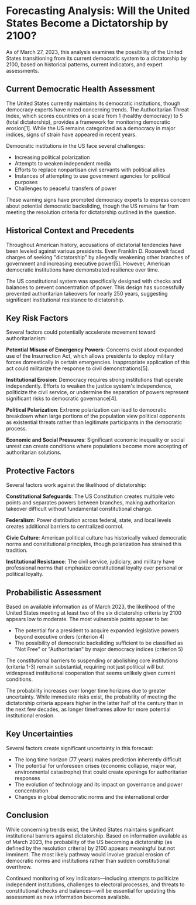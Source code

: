 # Forecasting Analysis: Will the United States Become a Dictatorship by 2100?

As of March 27, 2023, this analysis examines the possibility of the United States transitioning from its current democratic system to a dictatorship by 2100, based on historical patterns, current indicators, and expert assessments.

## Current Democratic Health Assessment

The United States currently maintains its democratic institutions, though democracy experts have noted concerning trends. The Authoritarian Threat Index, which scores countries on a scale from 1 (healthy democracy) to 5 (total dictatorship), provides a framework for monitoring democratic erosion[1]. While the US remains categorized as a democracy in major indices, signs of strain have appeared in recent years.

Democratic institutions in the US face several challenges:

- Increasing political polarization
- Attempts to weaken independent media
- Efforts to replace nonpartisan civil servants with political allies
- Instances of attempting to use government agencies for political purposes
- Challenges to peaceful transfers of power

These warning signs have prompted democracy experts to express concern about potential democratic backsliding, though the US remains far from meeting the resolution criteria for dictatorship outlined in the question.

## Historical Context and Precedents

Throughout American history, accusations of dictatorial tendencies have been leveled against various presidents. Even Franklin D. Roosevelt faced charges of seeking "dictatorship" by allegedly weakening other branches of government and increasing executive power[5]. However, American democratic institutions have demonstrated resilience over time.

The US constitutional system was specifically designed with checks and balances to prevent concentration of power. This design has successfully prevented authoritarian takeovers for nearly 250 years, suggesting significant institutional resistance to dictatorship.

## Key Risk Factors

Several factors could potentially accelerate movement toward authoritarianism:

**Potential Misuse of Emergency Powers**: Concerns exist about expanded use of the Insurrection Act, which allows presidents to deploy military forces domestically in certain emergencies. Inappropriate application of this act could militarize the response to civil demonstrations[5].

**Institutional Erosion**: Democracy requires strong institutions that operate independently. Efforts to weaken the justice system's independence, politicize the civil service, or undermine the separation of powers represent significant risks to democratic governance[4].

**Political Polarization**: Extreme polarization can lead to democratic breakdown when large portions of the population view political opponents as existential threats rather than legitimate participants in the democratic process.

**Economic and Social Pressures**: Significant economic inequality or social unrest can create conditions where populations become more accepting of authoritarian solutions.

## Protective Factors

Several factors work against the likelihood of dictatorship:

**Constitutional Safeguards**: The US Constitution creates multiple veto points and separates powers between branches, making authoritarian takeover difficult without fundamental constitutional change.

**Federalism**: Power distribution across federal, state, and local levels creates additional barriers to centralized control.

**Civic Culture**: American political culture has historically valued democratic norms and constitutional principles, though polarization has strained this tradition.

**Institutional Resistance**: The civil service, judiciary, and military have professional norms that emphasize constitutional loyalty over personal or political loyalty.

## Probabilistic Assessment

Based on available information as of March 2023, the likelihood of the United States meeting at least two of the six dictatorship criteria by 2100 appears low to moderate. The most vulnerable points appear to be:

- The potential for a president to acquire expanded legislative powers beyond executive orders (criterion 4)
- The possibility of democratic backsliding sufficient to be classified as "Not Free" or "Authoritarian" by major democracy indices (criterion 5)

The constitutional barriers to suspending or abolishing core institutions (criteria 1-3) remain substantial, requiring not just political will but widespread institutional cooperation that seems unlikely given current conditions.

The probability increases over longer time horizons due to greater uncertainty. While immediate risks exist, the probability of meeting the dictatorship criteria appears higher in the latter half of the century than in the next few decades, as longer timeframes allow for more potential institutional erosion.

## Key Uncertainties

Several factors create significant uncertainty in this forecast:

- The long time horizon (77 years) makes prediction inherently difficult
- The potential for unforeseen crises (economic collapse, major war, environmental catastrophe) that could create openings for authoritarian responses
- The evolution of technology and its impact on governance and power concentration
- Changes in global democratic norms and the international order

## Conclusion

While concerning trends exist, the United States maintains significant institutional barriers against dictatorship. Based on information available as of March 2023, the probability of the US becoming a dictatorship (as defined by the resolution criteria) by 2100 appears meaningful but not imminent. The most likely pathway would involve gradual erosion of democratic norms and institutions rather than sudden constitutional overthrow.

Continued monitoring of key indicators—including attempts to politicize independent institutions, challenges to electoral processes, and threats to constitutional checks and balances—will be essential for updating this assessment as new information becomes available.